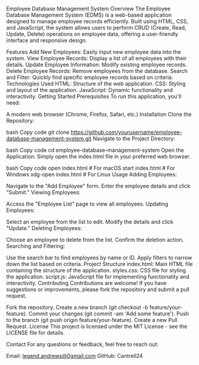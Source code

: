 Employee Database Management System
Overview
The Employee Database Management System (EDMS) is a web-based application designed to manage employee records efficiently. Built using HTML, CSS, and JavaScript, the system allows users to perform CRUD (Create, Read, Update, Delete) operations on employee data, offering a user-friendly interface and responsive design.

Features
Add New Employees: Easily input new employee data into the system.
View Employee Records: Display a list of all employees with their details.
Update Employee Information: Modify existing employee records.
Delete Employee Records: Remove employees from the database.
Search and Filter: Quickly find specific employee records based on criteria.
Technologies Used
HTML: Structure of the web application.
CSS: Styling and layout of the application.
JavaScript: Dynamic functionality and interactivity.
Getting Started
Prerequisites
To run this application, you'll need:

A modern web browser (Chrome, Firefox, Safari, etc.)
Installation
Clone the Repository:

bash
Copy code
git clone https://github.com/yourusername/employee-database-management-system.git
Navigate to the Project Directory:

bash
Copy code
cd employee-database-management-system
Open the Application: Simply open the index.html file in your preferred web browser.

bash
Copy code
open index.html  # For macOS
start index.html # For Windows
xdg-open index.html # For Linux
Usage
Adding Employees:

Navigate to the "Add Employee" form.
Enter the employee details and click "Submit."
Viewing Employees:

Access the "Employee List" page to view all employees.
Updating Employees:

Select an employee from the list to edit.
Modify the details and click "Update."
Deleting Employees:

Choose an employee to delete from the list.
Confirm the deletion action.
Searching and Filtering:

Use the search bar to find employees by name or ID.
Apply filters to narrow down the list based on criteria.
Project Structure
index.html: Main HTML file containing the structure of the application.
styles.css: CSS file for styling the application.
script.js: JavaScript file for implementing functionality and interactivity.
Contributing
Contributions are welcome! If you have suggestions or improvements, please fork the repository and submit a pull request.

Fork the repository.
Create a new branch (git checkout -b feature/your-feature).
Commit your changes (git commit -am 'Add some feature').
Push to the branch (git push origin feature/your-feature).
Create a new Pull Request.
License
This project is licensed under the MIT License - see the LICENSE file for details.

Contact
For any questions or feedback, feel free to reach out:

Email: legend.andrews@0gmail.com
GitHub: Cantrell24





